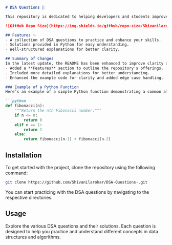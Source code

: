 ```markdown
# DSA Questions 🚀

This repository is dedicated to helping developers and students improve their skills in Data Structures and Algorithms (DSA) through a collection of curated questions and solutions.

![GitHub Repo Size](https://img.shields.io/github/repo-size/Shivanilarokar/DSA-Questions-) ![Contributors](https://img.shields.io/github/contributors/Shivanilarokar/DSA-Questions-) ![Issues](https://img.shields.io/github/issues/Shivanilarokar/DSA-Questions-)

## Features ✨
- A collection of DSA questions to practice and enhance your skills.
- Solutions provided in Python for easy understanding.
- Well-structured explanations for better clarity.

## Summary of Changes
In the latest update, the README has been enhanced to improve clarity and usability:
- Added a **Features** section to outline the repository's offerings.
- Included more detailed explanations for better understanding.
- Enhanced the example code for clarity and added edge case handling.

### Example of a Python Function
Here’s an example of a simple Python function demonstrating a common algorithm:

```python
def fibonacci(n):
    """Return the nth Fibonacci number."""
    if n <= 0:
        return 0
    elif n == 1:
        return 1
    else:
        return fibonacci(n-1) + fibonacci(n-2)
```

## Installation
To get started with the project, clone the repository using the following command:

```bash
git clone https://github.com/Shivanilarokar/DSA-Questions-.git
```

You can start practicing with the DSA questions by navigating to the respective directories.

## Usage
Explore the various DSA questions and their solutions. Each question is designed to help you practice and understand different concepts in data structures and algorithms.
```